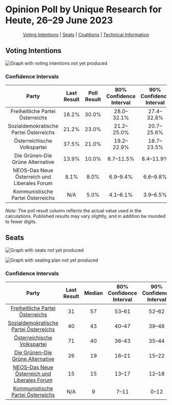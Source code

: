 # Opinion Poll by Unique Research for Heute, 26–29 June 2023

<p align="center"><a href="#voting-intentions">Voting Intentions</a> | <a href="#seats">Seats</a> | <a href="#coalitions">Coalitions</a> | <a href="#technical-information">Technical Information</a></p>

## Voting Intentions

![Graph with voting intentions not yet produced](2023-06-29-UniqueResearch.png "Voting Intentions")

### Confidence Intervals

| Party | Last Result | Poll Result | 80% Confidence Interval | 90% Confidence Interval | 95% Confidence Interval | 99% Confidence Interval |
|:-----:|:-----------:|:-----------:|:-----------------------:|:-----------------------:|:-----------------------:|:-----------------------:|
| Freiheitliche Partei Österreichs | 16.2% | 30.0% | 28.0–32.1% |27.4–32.8% |26.9–33.3% |26.0–34.3% |
| Sozialdemokratische Partei Österreichs | 21.2% | 23.0% | 21.2–25.0% |20.7–25.6% |20.2–26.0% |19.4–27.0% |
| Österreichische Volkspartei | 37.5% | 21.0% | 19.2–22.9% |18.7–23.5% |18.3–24.0% |17.5–24.9% |
| Die Grünen–Die Grüne Alternative | 13.9% | 10.0% | 8.7–11.5% |8.4–11.9% |8.1–12.3% |7.5–13.0% |
| NEOS–Das Neue Österreich und Liberales Forum | 8.1% | 8.0% | 6.9–9.4% |6.6–9.8% |6.3–10.1% |5.8–10.8% |
| Kommunistische Partei Österreichs | N/A | 5.0% | 4.1–6.1% |3.9–6.5% |3.7–6.8% |3.3–7.3% |

*Note:* The poll result column reflects the actual value used in the calculations. Published results may vary slightly, and in addition be rounded to fewer digits.

## Seats

![Graph with seats not yet produced](2023-06-29-UniqueResearch-seats.png "Seats")

![Graph with seating plan not yet produced](2023-06-29-UniqueResearch-seating-plan.png "Seating Plan")

### Confidence Intervals

| Party | Last Result | Median | 80% Confidence Interval | 90% Confidence Interval | 95% Confidence Interval | 99% Confidence Interval |
|:-----:|:-----------:|:------:|:-----------------------:|:-----------------------:|:-----------------------:|:-----------------------:|
| <a href="#freiheitliche-partei-österreichs">Freiheitliche Partei Österreichs</a> | 31 | 57 | 53–61 |52–62 |51–63 |49–66 |
| <a href="#sozialdemokratische-partei-österreichs">Sozialdemokratische Partei Österreichs</a> | 40 | 43 | 40–47 |39–48 |38–49 |36–51 |
| <a href="#österreichische-volkspartei">Österreichische Volkspartei</a> | 71 | 40 | 36–43 |35–44 |34–45 |33–47 |
| <a href="#die-grünen–die-grüne-alternative">Die Grünen–Die Grüne Alternative</a> | 26 | 19 | 16–21 |15–22 |15–23 |14–24 |
| <a href="#neos–das-neue-österreich-und-liberales-forum">NEOS–Das Neue Österreich und Liberales Forum</a> | 15 | 15 | 13–17 |12–18 |12–19 |11–20 |
| <a href="#kommunistische-partei-österreichs">Kommunistische Partei Österreichs</a> | N/A | 9 | 7–11 |0–12 |0–12 |0–13 |

